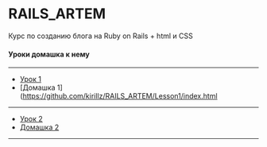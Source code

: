# RAILS_ARTEM


Курс по созданию блога на Ruby on Rails  + html и CSS


#### Уроки домашка к нему
---
+  [Урок 1](https://github.com/kirillz/RAILS_ARTEM/Lesson1/Course(Lesson1).pdf)
+  [Домашка 1](https://github.com/kirillz/RAILS_ARTEM/Lesson1/index.html
---
+  [Урок 2](https://github.com/kirillz/RAILS_ARTEM/Lesson2/Course(Lesson2).pdf)
+  [Домашка 2](https://github.com/kirillz/RAILS_ARTEM/Lesson2/index.html)
---
